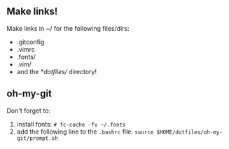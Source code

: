 Make links!
-----------

Make links in ~/ for the following files/dirs:

* .gitconfig
* .vimrc
* .fonts/
* .vim/
* and the **dotfiles/* directory!


oh-my-git
---------

Don't forget to:

1. install fonts: `# fc-cache -fv ~/.fonts`
2. add the following line to the `.bashrc` file: `source $HOME/dotfiles/oh-my-git/prompt.sh`
